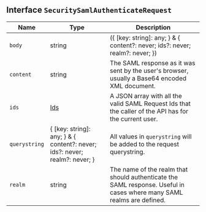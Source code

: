 ## Interface `SecuritySamlAuthenticateRequest`

| Name | Type | Description |
| - | - | - |
| `body` | string | ({ [key: string]: any; } & { content?: never; ids?: never; realm?: never; }) | All values in `body` will be added to the request body. |
| `content` | string | The SAML response as it was sent by the user's browser, usually a Base64 encoded XML document. |
| `ids` | [Ids](./Ids.md) | A JSON array with all the valid SAML Request Ids that the caller of the API has for the current user. |
| `querystring` | { [key: string]: any; } & { content?: never; ids?: never; realm?: never; } | All values in `querystring` will be added to the request querystring. |
| `realm` | string | The name of the realm that should authenticate the SAML response. Useful in cases where many SAML realms are defined. |
